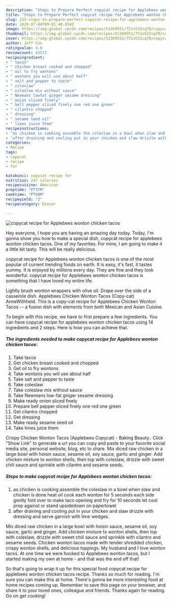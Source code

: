 ```yaml
---
description: "Steps to Prepare Perfect copycat recipe for Applebees wonton chicken tacos"
title: "Steps to Prepare Perfect copycat recipe for Applebees wonton chicken tacos"
slug: 223-steps-to-prepare-perfect-copycat-recipe-for-applebees-wonton-chicken-tacos
date: 2020-07-04T09:01:40.834Z
image: https://img-global.cpcdn.com/recipes/51369551/751x532cq70/copycat-recipe-for-applebees-wonton-chicken-tacos-recipe-main-photo.jpg
thumbnail: https://img-global.cpcdn.com/recipes/51369551/751x532cq70/copycat-recipe-for-applebees-wonton-chicken-tacos-recipe-main-photo.jpg
cover: https://img-global.cpcdn.com/recipes/51369551/751x532cq70/copycat-recipe-for-applebees-wonton-chicken-tacos-recipe-main-photo.jpg
author: Jeff Cox
ratingvalue: 4.6
reviewcount: 43573
recipeingredient:
- " tacos"
- " chicken breast cooked and chopped"
- " oil to fry wontons"
- " wontons you will use about half"
- " salt and pepper to taste"
- " coleslaw"
- " coleslaw mix without sauce"
- " Newmans lowfat ginger sesame dressing"
- " onion sliced finely"
- " bell pepper sliced finely one red one green"
- " cilantro chopped"
- " dressing"
- " sesame seed oil"
- " limes juice them"
recipeinstructions:
- "as chicken is cooking assemble the coleslaw in a bowl when slaw and chicken is done heat oil cook each wonton for 5 seconds each side gently fold over to make taco opening and fry for 10 seconds let cool prop against or stand upsidedown on papertowel"
- "after draining and cooling put in your chicken and slaw drizzle with dressing and serve garnish with lime wedges."
categories:
- Recipe
tags:
- copycat
- recipe
- for

katakunci: copycat recipe for 
nutrition: 247 calories
recipecuisine: American
preptime: "PT37M"
cooktime: "PT40M"
recipeyield: "2"
recipecategory: Dinner

---
```



![copycat recipe for Applebees wonton chicken tacos](https://img-global.cpcdn.com/recipes/51369551/751x532cq70/copycat-recipe-for-applebees-wonton-chicken-tacos-recipe-main-photo.jpg)

Hey everyone, I hope you are having an amazing day today. Today, I'm gonna show you how to make a special dish, copycat recipe for applebees wonton chicken tacos. One of my favorites. For mine, I am going to make it a little bit tasty. This will be really delicious.

copycat recipe for Applebees wonton chicken tacos is one of the most popular of current trending foods on earth. It is easy, it's fast, it tastes yummy. It is enjoyed by millions every day. They are fine and they look wonderful. copycat recipe for Applebees wonton chicken tacos is something that I have loved my entire life.

Lightly brush wonton wrappers with olive oil. Drape over the side of a casserole dish. Applebees Chicken Wonton Tacos (Copy-cat) AnneWithheld. This is a copy-cat recipe for Applebees Chicken Wonton Tacos -- a fusion dish with elements from both Mexican and Asian Cuisine.


To begin with this recipe, we have to first prepare a few ingredients. You can have copycat recipe for applebees wonton chicken tacos using 14 ingredients and 2 steps. Here is how you can achieve that.

<!--inarticleads1-->

##### The ingredients needed to make copycat recipe for Applebees wonton chicken tacos:

1. Take  tacos
1. Get  chicken breast cooked and chopped
1. Get  oil to fry wontons
1. Take  wontons you will use about half
1. Take  salt and pepper to taste
1. Take  coleslaw
1. Take  coleslaw mix without sauce
1. Take  Newmans low-fat ginger sesame dressing
1. Make ready  onion sliced finely
1. Prepare  bell pepper sliced finely one red one green
1. Get  cilantro chopped
1. Get  dressing
1. Make ready  sesame seed oil
1. Take  limes juice them


Crispy Chicken Wonton Tacos (Applebees Copycat) - Baking Beauty.. Click &#34;Show Link&#34; to generate a url you can copy and paste to your favorite social media site, personal website, blog, etc to share. Mix diced raw chicken in a large bowl with hoisin sauce, sesame oil, soy sauce, garlic and ginger. Add chicken mixture to wonton shells, then top with coleslaw, drizzle with sweet chili sauce and sprinkle with cilantro and sesame seeds. 

<!--inarticleads2-->

##### Steps to make copycat recipe for Applebees wonton chicken tacos:

1. as chicken is cooking assemble the coleslaw in a bowl when slaw and chicken is done heat oil cook each wonton for 5 seconds each side gently fold over to make taco opening and fry for 10 seconds let cool prop against or stand upsidedown on papertowel
1. after draining and cooling put in your chicken and slaw drizzle with dressing and serve garnish with lime wedges.


Mix diced raw chicken in a large bowl with hoisin sauce, sesame oil, soy sauce, garlic and ginger. Add chicken mixture to wonton shells, then top with coleslaw, drizzle with sweet chili sauce and sprinkle with cilantro and sesame seeds. Chicken wonton tacos made with tender shredded chicken, crispy wonton shells, and delicious toppings. My husband and I love wonton tacos. At one time we were hooked to Applebees wonton tacos, but I started making my own at home - and that was the end off that! 

So that's going to wrap it up for this special food copycat recipe for applebees wonton chicken tacos recipe. Thanks so much for reading. I'm sure you can make this at home. There's gonna be more interesting food at home recipes coming up. Remember to save this page on your browser, and share it to your loved ones, colleague and friends. Thanks again for reading. Go on get cooking!
